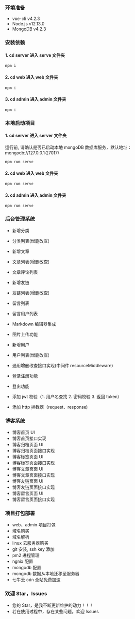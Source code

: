 ### 环境准备

- vue-cli v4.2.3
- Node.js v12.13.0
- MongoDB v4.2.3

### 安装依赖

#### 1. cd server 进入 serve 文件夹

```
npm i
```

#### 2. cd web 进入 web 文件夹

```
npm i
```

#### 3. cd admin 进入 admin 文件夹

```
npm i
```

### 本地启动项目

#### 1. cd server 进入 server 文件夹

运行前, 请确认是否已启动本地 mongoDB 数据库服务，默认地址：mongodb://127.0.0.1:27017/

```
npm run serve
```

#### 2. cd web 进入 web 文件夹

```
npm run serve
```

#### 3. cd admin 进入 admin 文件夹

```
npm run serve
```

### 后台管理系统

- 新增分类
- 分类列表(增删改查)

- 新增文章
- 文章列表(增删改查)

- 文章评论列表

- 新增友链
- 友链列表(增删改查)

- 留言列表

- 留言用户列表

- Markdown 编辑器集成
- 图片上传功能

- 新增用户
- 用户列表(增删改查)

- 通用增删改查接口实现(中间件 resourceMiddleware)

- 登录注册功能
- 登出功能
- 添加 jwt 校验（1. 用户名查找 2. 密码校验 3. 返回 token）
- 添加 http 拦截器（request、response)

### 博客系统

- 博客首页 UI
- 博客首页接口实现
- 博客归档页面 UI
- 博客归档页面接口实现
- 博客标签页面 UI
- 博客标签页面接口实现
- 博客文章页面 UI
- 博客文章页面接口实现
- 博客友链页面 UI
- 博客友链页面接口实现
- 博客留言页面 UI
- 博客留言页面接口实现

### 项目打包部署

- web、admin 项目打包
- 域名购买
- 域名解析
- linux 云服务器购买
- git 安装, ssh key 添加
- pm2 进程管理
- ngnix 配置
- mongodb 配置
- mongodb 数据从本地迁移至服务器
- 七牛云 cdn 全站免费加速

### 欢迎 Star，Issues

- 您的 Star，是我不断更新维护的动力！！！
- 若在使用过程中，存在某些问题，欢迎 Issues

